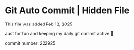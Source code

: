 # Git Auto Commit | Hidden File

This file was added Feb 12, 2025

Just for fun and keeping my daily git commit active 🤪

commit number: 222925
